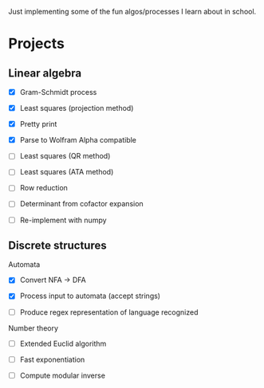 Just implementing some of the fun algos/processes I learn about in school.

Projects
===
Linear algebra
---
- [x] Gram-Schmidt process

- [x] Least squares (projection method)

- [x] Pretty print 

- [x] Parse to Wolfram Alpha compatible

- [ ] Least squares (QR method)

- [ ] Least squares (ATA method)

- [ ] Row reduction

- [ ] Determinant from cofactor expansion

- [ ] Re-implement with numpy

Discrete structures
---
Automata

- [x] Convert NFA -> DFA

- [x] Process input to automata (accept strings)

- [ ] Produce regex representation of language recognized

Number theory

- [ ] Extended Euclid algorithm

- [ ] Fast exponentiation

- [ ] Compute modular inverse